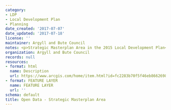 ```yaml
---
category:
- LDP
- Local Development Plan
- Planning
date_created: '2017-07-07'
date_updated: '2017-07-18'
license: ''
maintainer: Argyll and Bute Council
notes: <p>Strategic Masterplan Area in the 2015 Local Development Plan</p>
organization: Argyll and Bute Council
records: null
resources:
- format: html
  name: Description
  url: https://www.arcgis.com/home/item.html?id=fc2283b70f5f46eb8662698917abc2a5
- format: FEATURE LAYER
  name: FEATURE LAYER
  url: ''
schema: default
title: Open Data - Strategic Masterplan Area
---
```

